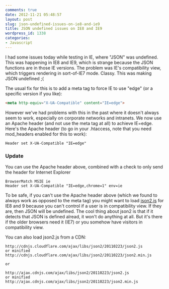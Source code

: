 ```yaml
---
comments: true
date: 2012-11-21 05:48:57
layout: post
slug: json-undefined-issues-on-ie8-and-ie9
title: JSON undefined issues on IE8 and IE9
wordpress_id: 1338
categories:
- Javascript
---
```


I had some issues today while testing in IE, where "JSON" was undefined. This was happening in IE8 and IE9, which is strange because the JSON functions are in those IE versions. The problem was IE's compatibility view, which triggers rendering in sort-of-IE7 mode. Classy. This was making JSON undefined ;(

The usual fix for this is to add a meta tag to force IE to use "edge" (or a specific version if you like):

```html
<meta http-equiv="X-UA-Compatible" content="IE=edge">
```

However we've had problems with this in the past where it doesn't always seem to work, especially on corporate networks and intranets. We now use an Apache header (and not use the meta tag at all) to achieve IE=edge. Here's the Apache header (to go in your .htaccess, note that you need mod_headers enabled for this to work):

```
Header set X-UA-Compatible "IE=edge"
```

### Update


You can use the Apache header above, combined with a check to only send the header for Internet Explorer

```
BrowserMatch MSIE ie
Header set X-UA-Compatible "IE=edge,chrome=1" env=ie
```

To be safe, if you can't use the Apache header above (which we found to always work as opposed to the meta tag) you might want to load [json2.js](https://github.com/douglascrockford/JSON-js/blob/master/json2.js) for IE8 and 9 because you can't control if a user is in compatibility view. If they are, then JSON will be undefined. The cool thing about json2 is that if it detects that JSON is defined alread, it won't do anything at all. But it's there if the older browsers need it (IE7) or you somehow have visitors in compatibility view.

You can also load json2.js from a CDN:

```
http://cdnjs.cloudflare.com/ajax/libs/json2/20110223/json2.js
or minified
http://cdnjs.cloudflare.com/ajax/libs/json2/20110223/json2.min.js

or

http://ajax.cdnjs.com/ajax/libs/json2/20110223/json2.js
or minified
http://ajax.cdnjs.com/ajax/libs/json2/20110223/json2.min.js
```
